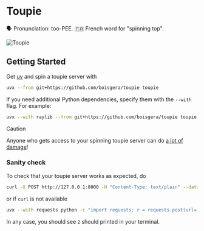 Toupie
================================================================================

🗣️ Pronunciation: too-PEE. 🇫🇷 French word for "spinning top".

![Toupie](https://unsplash.com/photos/LiLPRqxWI9I/download?ixid=M3wxMjA3fDB8MXxzZWFyY2h8NHx8c3Bpbm5pbmclMjB0b3B8ZW58MHx8fHwxNzU1NTI1MTgzfDA&force=true&w=900)

<!--
Photo by <a href="https://unsplash.com/@ashamplifies?utm_content=creditCopyText&utm_medium=referral&utm_source=unsplash">Ash Amplifies</a> on <a href="https://unsplash.com/photos/gold-pyramid-on-brown-wooden-table-LiLPRqxWI9I?utm_content=creditCopyText&utm_medium=referral&utm_source=unsplash">Unsplash</a>
-->      


Getting Started
--------------------------------------------------------------------------------

Get [uv] and spin a toupie server with

```bash
uvx --from git+https://github.com/boisgera/toupie toupie
```

If you need additional Python dependencies, specify them with the `--with` flag.
For example:

```bash
uvx --with raylib --from git+https://github.com/boisgera/toupie toupie
```

> [!CAUTION]  
> Anyone who gets access to your spinning toupie server can do [a lot of damage]!

### Sanity check

To check that your toupie server works as expected, do

```bash
curl -X POST http://127.0.0.1:8000 -H "Content-Type: text/plain" --data-binary "print(1+1)"
```

or if `curl` is not available

```bash
uvx --with requests python -c "import requests; r = requests.post(url='http://127.0.0.1:8000', headers={'Content-Type': 'text/plain'}, data='print(1+1)'); print(r.text)"
```

In any case, you should see `2` should printed in your terminal.


[uv]: https://docs.astral.sh/uv/
[a lot of damage]: https://www.youtube.com/watch?v=JZLAHGfznlY